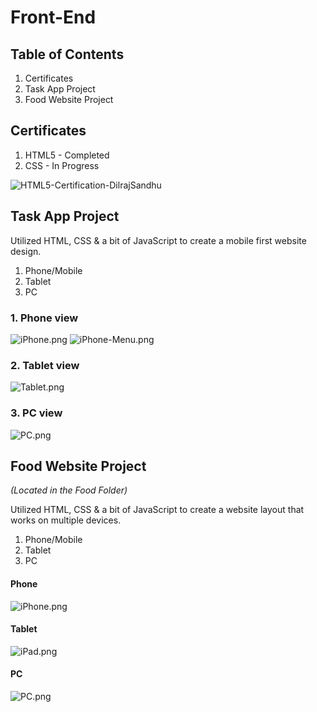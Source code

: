 # Front-End

## Table of Contents
1. Certificates 
2. Task App Project
3. Food Website Project

## Certificates 
1. HTML5 - Completed  
2. CSS   - In Progress

![HTML5-Certification-DilrajSandhu](Certificates/HTML5.jpg)
 
## Task App Project 
Utilized HTML, CSS & a bit of JavaScript to create a mobile first website design. 
 1. Phone/Mobile 
 2. Tablet
 3. PC  

### 1. Phone view
![iPhone.png](TaskApp/TaskAppPrev/iPhone.png)
![iPhone-Menu.png](TaskApp/TaskAppPrev/iPhoneMenu.png)  

### 2. Tablet view
![Tablet.png](TaskApp/TaskAppPrev/Tablet.png)  

### 3. PC view 
![PC.png](TaskApp/TaskAppPrev/PC.png)
 

## Food Website Project 
_(Located in the Food Folder)_  

Utilized HTML, CSS & a bit of JavaScript to create a website layout that works on multiple devices.
 1. Phone/Mobile 
 2. Tablet
 3. PC  
 #### Phone  
![iPhone.png](Food/FoodWebsitePrev/iPhone.png)
#### Tablet  
![iPad.png](Food/FoodWebsitePrev/iPad.png) 
#### PC  
![PC.png](Food/FoodWebsitePrev/PC.png) 

